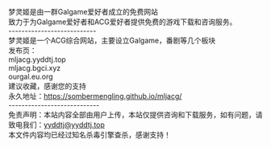 梦灵姬是由一群Galgame爱好者成立的免费网站<br />
致力于为Galgame爱好者和ACG爱好者提供免费的游戏下载和咨询服务。<br />
---------------------------<br />
梦灵姬是一个ACG综合网站，主要设立Galgame，番剧等几个板块<br />
发布页：<br />
mljacg.yyddtj.top<br />
mljacg.bgci.xyz<br />
ourgal.eu.org<br />
建议收藏，感谢您的支持<br />
永久地址：https://sombermengling.github.io/mljacg/<br />
----------------------------<br />
免责声明：本站内容全部由用户上传，本站仅提供咨询和下载服务，如有问题，请致电我们：yyddtj@yyddtj.top<br />
本文件内容均已经过知名杀毒引擎查杀，感谢支持！<br />
